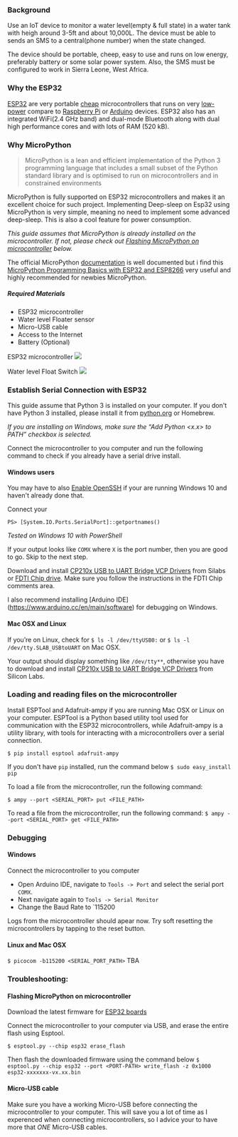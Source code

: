 
### Background
Use an IoT device to monitor a water level(empty & full state) in a water tank with heigh around 3-5ft and about 10,000L. The device must be able to sends an SMS to a central(phone number) when the state changed. 

The device should be portable, cheep, easy to use and runs on low energy, preferably battery or some solar power system.  Also, the SMS must be configured to work in Sierra Leone, West Africa.

### Why the ESP32
[ESP32](https://en.wikipedia.org/wiki/ESP32) are very portable [cheap](https://www.amazon.com/Espressif-ESP32-ESP32-DEVKITC-ESP-WROOM-32-soldered/dp/B01N0SB08Q) microcontrollers that runs on very [low-power](https://www.espressif.com/en/products/hardware/esp32/overview) compare to [Raspberry Pi](https://www.raspberrypi.org/) or [Arduino](https://store.arduino.cc/) devices. ESP32 also has an integrated WiFi(2.4 GHz band) and dual-mode Bluetooth along with dual high performance cores and with lots of RAM (520 kB).

### Why MicroPython
> MicroPython is a lean and efficient implementation of the Python 3
> programming language that includes a small subset of the Python
> standard library and is optimised to run on microcontrollers and in
> constrained environments

MicroPython is fully supported on ESP32 microcontrollers and makes it an excellent choice for such project. Implementing Deep-sleep on Esp32 using MicroPython is very simple, meaning no need to implement some advanced deep-sleep. This is also a cool feature for power consumption. 


*This guide assumes that MicroPython is already installed on the microcontroller.
If not, please check out [Flashing MicroPython on microcontroller](#flashing-mp-on-mc) below.*


The official MicroPython [documentation](http://docs.micropython.org/en/latest/) is well documented but i find this [MicroPython Programming Basics with ESP32 and ESP8266](https://randomnerdtutorials.com/micropython-programming-basics-esp32-esp8266/) very useful and highly recommended for newbies MicroPython.

##### Required Materials
- ESP32 microcontroller
- Water level Floater sensor
- Micro-USB cable
- Access to the Internet
- Battery (Optional)

ESP32 microcontroller
![](https://github.com/LilyGO/ESP32-MINI-32-V2.0/blob/master/ZZ_Images/image1.jpg?raw=true)

Water level Float Switch
![](https://images-na.ssl-images-amazon.com/images/I/61Gz83YilTL._SL1500_.jpg)


### Establish Serial Connection with ESP32
This guide assume that Python 3 is installed on your computer. If you don't have Python 3 installed, please install it from [python.org](https://www.python.org/downloads/) or Homebrew.

*If you are installing on Windows, make sure the “Add Python <x.x> to PATH” checkbox is selected.*


Connect the microcontroller to you computer and run the following command to check if you already have a serial drive install.

#### Windows users
You may have to also [Enable OpenSSH](https://www.howtogeek.com/336775/how-to-enable-and-use-windows-10s-built-in-ssh-commands/) if your are running Windows 10 and haven't already done that.

Connect your 

`PS> [System.IO.Ports.SerialPort]::getportnames()` 

*Tested on Windows 10 with  PowerShell*

If your output looks like `COMX` where `X` is the port number, then you are good to go. Skip to the next step.

Download and install [CP210x USB to UART Bridge VCP Drivers](https://www.silabs.com/products/development-tools/software/usb-to-uart-bridge-vcp-drivers) from Silabs or [FDTI Chip drive](https://www.ftdichip.com/Drivers/VCP.htm). 
Make sure you follow the instructions in the FDTI Chip comments area.

I also recommend installing [Arduino IDE] (https://www.arduino.cc/en/main/software) for debugging on Windows.



#### Mac OSX and Linux 
If you’re on Linux, check for `$ ls -l /dev/ttyUSB0:` or `$ ls -l /dev/tty.SLAB_USBtoUART` on Mac OSX.

Your output should display something like `/dev/tty**`, otherwise you have to download and install [CP210x USB to UART Bridge VCP Drivers](https://www.silabs.com/products/development-tools/software/usb-to-uart-bridge-vcp-drivers) from Silicon Labs.


### Loading and reading files on the microcontroller
Install ESPTool and Adafruit-ampy if you are running Mac OSX or Linux on your computer.
ESPTool is a Python based utility tool used for communication with the ESP32 microcontrollers, while Adafruit-ampy is a utility library, with tools for interacting with a microcontrollers over a serial connection.

`$ pip install esptool adafruit-ampy`

If you don't have `pip` installed, run the command below  `$ sudo easy_install pip`


To load a file from the microcontroller, run the following command:

`$ ampy --port <SERIAL_PORT> put <FILE_PATH>`


To read a file from the microcontroller, run the following command:
`$ ampy --port <SERIAL_PORT> get <FILE_PATH>`


### Debugging

#### Windows
Connect the microcontroller to you computer
- Open Arduino IDE, navigate to `Tools -> Port` and select the serial port `COMX`.
- Next navigate again to `Tools -> Serial Monitor`
- Change the Baud Rate to `115200

Logs from the microcontroller should apear now. Try soft resetting the microcontrollers by tapping to the reset button.


#### Linux and Mac OSX

`$ picocom -b115200 <SERIAL_PORT_PATH>`
TBA

### Troubleshooting:

<a name="flashing-mp-on-mc"><h4>Flashing MicroPython on microcontroller</a></h4>

Download the latest firmware for [ESP32 boards](http://micropython.org/download#esp32)

Connect the microcontroller to your computer via USB, and erase the entire flash using Esptool.

`$ esptool.py --chip esp32 erase_flash`

Then flash the downloaded firmware using the command below
`$ esptool.py --chip esp32 --port <PORT-PATH> write_flash -z 0x1000 esp32-xxxxxxx-vx.xx.bin`

#### Micro-USB cable
Make sure you have a working Micro-USB before connecting the microcontroller to your computer.
This will save you a lot of time as I experenced when connecting microcontrollers, so I advice your to have more that *ONE* Micro-USB cables. 


